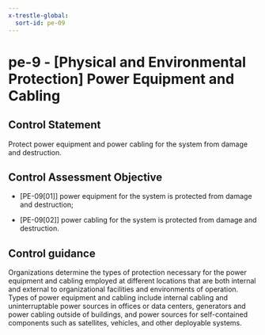 ```yaml
---
x-trestle-global:
  sort-id: pe-09
---
```


# pe-9 - \[Physical and Environmental Protection\] Power Equipment and Cabling

## Control Statement

Protect power equipment and power cabling for the system from damage and destruction.

## Control Assessment Objective

- \[PE-09[01]\] power equipment for the system is protected from damage and destruction;

- \[PE-09[02]\] power cabling for the system is protected from damage and destruction.

## Control guidance

Organizations determine the types of protection necessary for the power equipment and cabling employed at different locations that are both internal and external to organizational facilities and environments of operation. Types of power equipment and cabling include internal cabling and uninterruptable power sources in offices or data centers, generators and power cabling outside of buildings, and power sources for self-contained components such as satellites, vehicles, and other deployable systems.
